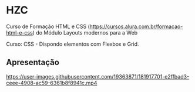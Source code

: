 # HZC

Curso de Formação HTML e CSS (https://cursos.alura.com.br/formacao-html-e-css) do Módulo Layouts modernos para a Web

Curso: CSS - Dispondo elementos com Flexbox e Grid.

## Apresentação

https://user-images.githubusercontent.com/19363871/181917701-e2ffbad3-ceee-4908-ac59-6361b8f8941c.mp4

